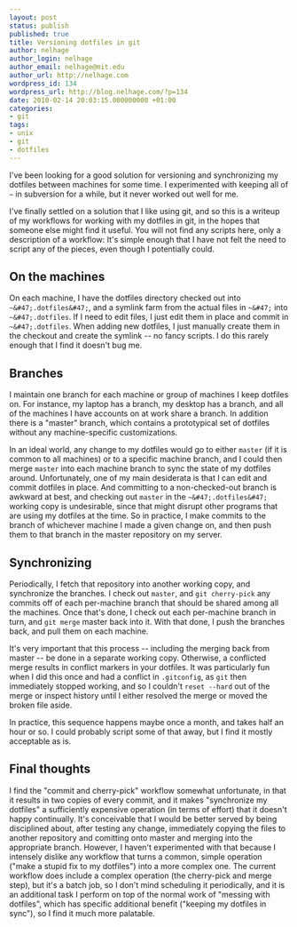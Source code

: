 ```yaml
---
layout: post
status: publish
published: true
title: Versioning dotfiles in git
author: nelhage
author_login: nelhage
author_email: nelhage@mit.edu
author_url: http://nelhage.com
wordpress_id: 134
wordpress_url: http://blog.nelhage.com/?p=134
date: 2010-02-14 20:03:15.000000000 +01:00
categories:
- git
tags:
- unix
- git
- dotfiles
---
```

I've been looking for a good solution for versioning and synchronizing
my dotfiles between machines for some time. I experimented with
keeping all of `~` in subversion for a while, but it never worked out
well for me.

I've finally settled on a solution that I like using git, and so this
is a writeup of my workflows for working with my dotfiles in git, in
the hopes that someone else might find it useful. You will not find
any scripts here, only a description of a workflow: It's simple enough that I have not felt the need to script any of the pieces, even though I potentially could.

## On the machines

On each machine, I have the dotfiles directory checked out into
`~&#47;.dotfiles&#47;`, and a symlink farm from the actual files in `~&#47;` into
`~&#47;.dotfiles`. If I need to edit files, I just edit them in place and
commit in `~&#47;.dotfiles`. When adding new dotfiles, I just manually
create them in the checkout and create the symlink -- no fancy
scripts. I do this rarely enough that I find it doesn't bug me.

## Branches

I maintain one branch for each machine or group of machines I keep
dotfiles on. For instance, my laptop has a branch, my desktop has a
branch, and all of the machines I have accounts on at work share a
branch. In addition there is a "master" branch, which contains a
prototypical set of dotfiles without any machine-specific
customizations.

In an ideal world, any change to my dotfiles would go to either
`master` (if it is common to all machines) or to a specific machine
branch, and I could then merge `master` into each machine branch to
sync the state of my dotfiles around. Unfortunately, one of my main
desiderata is that I can edit and commit dotfiles in place. And
committing to a non-checked-out branch is awkward at best, and
checking out `master` in the `~&#47;.dotfiles&#47;` working copy is
undesirable, since that might disrupt other programs that are using my
dotfiles at the time. So in practice, I make commits to the branch of
whichever machine I made a given change on, and then push them to that
branch in the master repository on my server.

## Synchronizing

Periodically, I fetch that repository into another working copy, and
synchronize the branches. I check out `master`, and `git cherry-pick`
any commits off of each per-machine branch that should be shared among
all the machines. Once that's done, I check out each per-machine
branch in turn, and `git merge` master back into it. With that done, I
push the branches back, and pull them on each machine.

It's very important that this process -- including the merging back
from master -- be done in a separate working copy. Otherwise, a
conflicted merge results in conflict markers in your dotfiles. It was
particularly fun when I did this once and had a conflict in
`.gitconfig`, as `git` then immediately stopped working, and so I
couldn't `reset --hard` out of the merge or inspect history until I
either resolved the merge or moved the broken file aside.

In practice, this sequence happens maybe once a month, and takes half
an hour or so. I could probably script some of that away, but I find
it mostly acceptable as is.

## Final thoughts

I find the "commit and cherry-pick" workflow somewhat unfortunate, in that it results in two copies of every commit, and it makes "synchronize my dotfiles" a sufficiently expensive operation (in terms of effort) that it doesn't happy continually. It's conceivable that I would be better served by being disciplined about, after testing any change, immediately copying the files to another repository and comitting onto master and merging into the appropriate branch. However, I haven't experimented with that because I intensely dislike any workflow that turns a common, simple operation ("make a stupid fix to my dotfiles") into a more complex one. The current workflow does include a complex operation (the cherry-pick and merge step), but it's a batch job, so I don't mind scheduling it periodically, and it is an additional task I perform on top of the normal work of "messing with dotfiles", which has specific additional benefit ("keeping my dotfiles in sync"), so I find it much more palatable.
